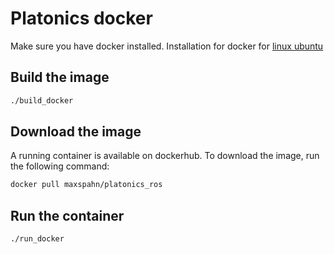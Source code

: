 # Platonics docker

Make sure you have docker installed.
Installation for docker for [linux ubuntu](https://docs.docker.com/desktop/setup/install/linux/ubuntu/)

## Build the image
```bash
./build_docker
```

## Download the image

A running container is available on dockerhub. To download the image, run the following command:
```bash
docker pull maxspahn/platonics_ros
```

## Run the container
```bash
./run_docker
```

